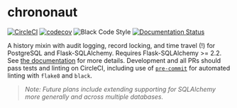 # chrononaut

[![CircleCI](https://circleci.com/gh/onecodex/chrononaut.svg?style=shield&circle-token=0200bf977e97bba9f99e8f036bc61aa41a4b7d5c)](https://circleci.com/gh/onecodex/chrononaut) [![codecov](https://codecov.io/gh/onecodex/chrononaut/branch/master/graph/badge.svg)](https://codecov.io/gh/onecodex/chrononaut) ![Black Code Style](https://camo.githubusercontent.com/28a51fe3a2c05048d8ca8ecd039d6b1619037326/68747470733a2f2f696d672e736869656c64732e696f2f62616467652f636f64652532307374796c652d626c61636b2d3030303030302e737667) [![Documentation Status](https://readthedocs.org/projects/chrononaut/badge/?version=latest)](http://chrononaut.readthedocs.io/en/latest/?badge=latest)

A history mixin with audit logging, record locking, and time travel (!) for PostgreSQL and Flask-SQLAlchemy. Requires Flask-SQLAlchemy >= 2.2. See [the documentation](https://chrononaut.readthedocs.io/) for more details. Development and all PRs should pass tests and linting on CircleCI, including use of [`pre-commit`](https://pre-commit.com) for automated linting with `flake8` and `black`.

> _Note: Future plans include extending supporting for SQLAlchemy more generally and across multiple databases._
